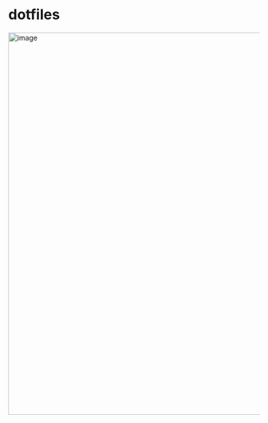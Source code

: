 # dotfiles

<img width="1366" height="768" alt="image" src="https://github.com/user-attachments/assets/cb1fa821-9b23-4fe0-9143-baff8d87b85c" />




